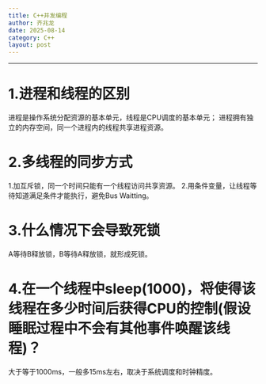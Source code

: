 ```yaml
---
title: C++并发编程
author: 齐兆龙
date: 2025-08-14
category: C++
layout: post
---
```


---
# 1.进程和线程的区别
进程是操作系统分配资源的基本单元，线程是CPU调度的基本单元；
进程拥有独立的内存空间，同一个进程内的线程共享进程资源。

# 2.多线程的同步方式
1.加互斥锁，同一个时间只能有一个线程访问共享资源。
2.用条件变量，让线程等待知道满足条件才能执行，避免Bus Waitting。

# 3.什么情况下会导致死锁
A等待B释放锁，B等待A释放锁，就形成死锁。

# 4.在一个线程中sleep(1000)，将使得该线程在多少时间后获得CPU的控制(假设睡眠过程中不会有其他事件唤醒该线程)？
大于等于1000ms，一般多15ms左右，取决于系统调度和时钟精度。